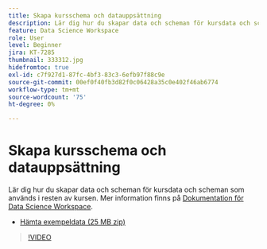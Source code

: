 ```yaml
---
title: Skapa kursschema och datauppsättning
description: Lär dig hur du skapar data och scheman för kursdata och scheman som används i resten av kursen.
feature: Data Science Workspace
role: User
level: Beginner
jira: KT-7285
thumbnail: 333312.jpg
hidefromtoc: true
exl-id: c7f927d1-87fc-4bf3-83c3-6efb97f88c9e
source-git-commit: 00ef0f40fb3d82f0c06428a35c0e402f46ab6774
workflow-type: tm+mt
source-wordcount: '75'
ht-degree: 0%

---
```


# Skapa kursschema och datauppsättning

Lär dig hur du skapar data och scheman för kursdata och scheman som används i resten av kursen. Mer information finns på [Dokumentation för Data Science Workspace](https://experienceleague.adobe.com/docs/experience-platform/data-science-workspace/home.html).

* [Hämta exempeldata (25 MB zip)](../assets/DSW-course-sample-assets.zip)

>[!VIDEO](https://video.tv.adobe.com/v/333312?learn=on)
